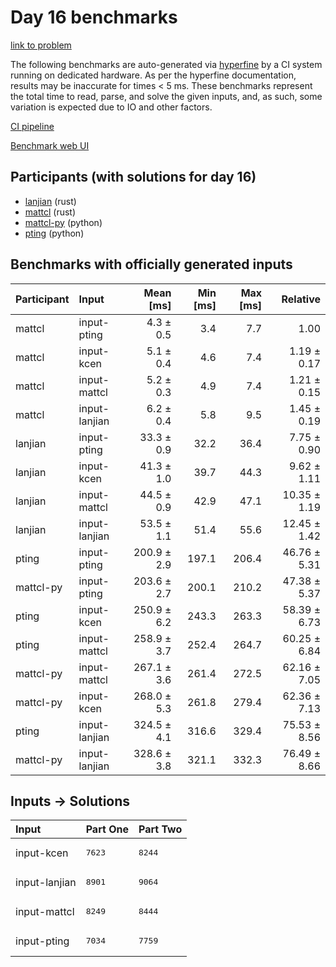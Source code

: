 # Day 16 benchmarks

[link to problem](https://adventofcode.com/2023/day/16)

The following benchmarks are auto-generated via
[hyperfine](https://github.com/sharkdp/hyperfine) by a CI system running on
dedicated hardware. As per the hyperfine documentation, results may be
inaccurate for times < 5 ms. These benchmarks represent the total time to read,
parse, and solve the given inputs, and, as such, some variation is expected due
to IO and other factors.

[CI pipeline](http://ci.papercode.net:8080/teams/main/pipelines/aoc2023)

[Benchmark web UI](https://aoc.ancalagon.black)


## Participants (with solutions for day 16)

- [lanjian](https://github.com/lanjian/aoc-2023) (rust)
- [mattcl](https://github.com/mattcl/aoc2023) (rust)
- [mattcl-py](https://github.com/mattcl/aoc2023-py) (python)
- [pting](https://github.com/pting/aoc2023) (python)


## Benchmarks with officially generated inputs

| Participant | Input | Mean [ms] | Min [ms] | Max [ms] | Relative |
|:---|:---|---:|---:|---:|---:|
| mattcl | input-pting | 4.3 ± 0.5 | 3.4 | 7.7 | 1.00 |
| mattcl | input-kcen | 5.1 ± 0.4 | 4.6 | 7.4 | 1.19 ± 0.17 |
| mattcl | input-mattcl | 5.2 ± 0.3 | 4.9 | 7.4 | 1.21 ± 0.15 |
| mattcl | input-lanjian | 6.2 ± 0.4 | 5.8 | 9.5 | 1.45 ± 0.19 |
| lanjian | input-pting | 33.3 ± 0.9 | 32.2 | 36.4 | 7.75 ± 0.90 |
| lanjian | input-kcen | 41.3 ± 1.0 | 39.7 | 44.3 | 9.62 ± 1.11 |
| lanjian | input-mattcl | 44.5 ± 0.9 | 42.9 | 47.1 | 10.35 ± 1.19 |
| lanjian | input-lanjian | 53.5 ± 1.1 | 51.4 | 55.6 | 12.45 ± 1.42 |
| pting | input-pting | 200.9 ± 2.9 | 197.1 | 206.4 | 46.76 ± 5.31 |
| mattcl-py | input-pting | 203.6 ± 2.7 | 200.1 | 210.2 | 47.38 ± 5.37 |
| pting | input-kcen | 250.9 ± 6.2 | 243.3 | 263.3 | 58.39 ± 6.73 |
| pting | input-mattcl | 258.9 ± 3.7 | 252.4 | 264.7 | 60.25 ± 6.84 |
| mattcl-py | input-mattcl | 267.1 ± 3.6 | 261.4 | 272.5 | 62.16 ± 7.05 |
| mattcl-py | input-kcen | 268.0 ± 5.3 | 261.8 | 279.4 | 62.36 ± 7.13 |
| pting | input-lanjian | 324.5 ± 4.1 | 316.6 | 329.4 | 75.53 ± 8.56 |
| mattcl-py | input-lanjian | 328.6 ± 3.8 | 321.1 | 332.3 | 76.49 ± 8.66 |


## Inputs -> Solutions

| Input | Part One | Part Two |
|:---|:---|:---|
|input-kcen|<pre>7623</pre>|<pre>8244</pre>|
|input-lanjian|<pre>8901</pre>|<pre>9064</pre>|
|input-mattcl|<pre>8249</pre>|<pre>8444</pre>|
|input-pting|<pre>7034</pre>|<pre>7759</pre>|
